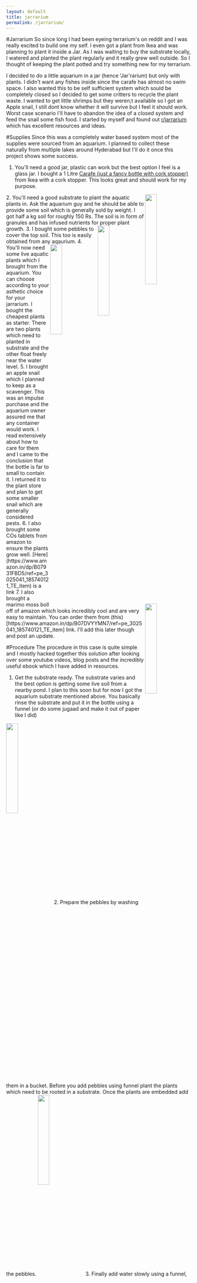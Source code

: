 ```yaml
---
layout: default
title: jarrarium
permalink: /jarrarium/
---
```

#Jarrarium
So since long I had been eyeing terrarium's on reddit and I was really excited to build one my self. I even got a plant from Ikea and was planning to plant it inside a Jar. As I was waiting to buy the substrate locally, I watered and planted the plant regularly and it really grew well outside. So I thought of keeping the plant potted and try something new for my terrarium. 

I decided to do a little aquarium in a jar (hence 'Jar'rarium) but only with plants. I didn't want any fishes inside since the carafe has almost no swim space. I also wanted this to be self sufficient system which sould be completely closed so I decided to get some critters to recycle the plant waste. I wanted to get little shrimps but they weren;t available so I got an Apple snail, I still dont know whether it will survive but I feel it should work. Worst case scenario I'll have to abandon the idea of a closed system and feed the snail some fish food. I started by myself and found out [r/jarrarium](https://www.reddit.com/r/Jarrariums/top/?t=all) which has excellent resources and ideas.

#Supplies
Since this was a completely water based system most of the supplies were sourced from an aquarium. I planned to collect these naturally from multiple lakes around Hyderabad but I'll do it once this project shows some success. 
1. You'll need a good jar, plastic can work but the best option I feel is a glass jar. I bought a 1 Litre [Carafe (just a fancy bottle with cork stopper)](https://www.ikea.com/in/en/p/ikea-365-carafe-with-stopper-clear-glass-cork-70279720/) from Ikea with a cork stopper. This looks great and should work for my purpose. 
 <img src="../images/carafe.jpg" width="25%" height="25%" align="right" /> 
2. You'll need a good substrate to plant the aquatic plants in. Ask the aquarium guy and he should be able to provide some soil which is generally sold by weight. I got half a kg soil for roughly 150 Rs. The soil is in form of granules and has infused nutrients for proper plant growth.
 <img src="../images/jarrarium-soil.jpg" width="25%" height="25%" align="right" /> 
3. I bought some pebbles to cover the top soil. This too is easily obtained from any aqaurium.
 <img src="../images/jarrarium-pebbles.jpg" width="25%" height="25%" align="right" /> 
4. You'll now need some live aquatic plants which I brought from the aquarium. You can choose according to your asthetic choice for your jarrarium. I bought the cheapest plants as starter. There are two plants which need to planted in substrate and the other float freely near the water level.
<img src="../images/jarrarium-plants.jpg" width="25%" height="25%" align="right" />
5. I brought an apple snail which I planned to keep as a scavenger. This was an impulse purchase and the aquarium owner assured me that any container would work. I read extensively about how to care for them and I came to the conclusion that the bottle is far to small to contain it. I returned it to the plant store and plan to get some smaller snail which are generally considered pests. 
6. I also brought some COs tablets from amazon to ensure the plants grow well. [Here](https://www.amazon.in/dp/B07931FBD5/ref=pe_3025041_185740121_TE_item) is a link
7. I also brought a marimo moss boll off of amazon which looks incredibly cool and are very easy to maintain. You can order them from (this)[https://www.amazon.in/dp/B07DVYYMN7/ref=pe_3025041_185740121_TE_item] link. I'll add this later though and post an update.

#Procedure
The procedure in this case is quite simple and I mostly hacked together this solution after looking over some youtube videos, blog posts and the incredibly useful ebook which I have added in resources. 
1. Get the substrate ready. The substrate varies and the best option is getting some live soil from a nearby pond. I plan to this soon but for now I got the aquarium substrate mentioned above. You basically rinse the substrate and put it in the bottle using a funnel (or do some jugaad and make it out of paper like I did)
<img src="../images/jarrarium-plants.jpg" width="25%" height="25%" align="center" />
2. Prepare the pebbles by washing them in a bucket. Before you add pebbles using funnel plant the plants which need to be rooted in a substrate. Once the plants are embedded add the pebbles.
<img src="../images/jarrarium-withoutwater.jpg" width="25%" height="25%" align="center" />
3. Finally add water slowly using a funnel, taking care so that you don't disturb the substrate. Once you add water add the floating plants and you should be done. You can also add any invertebrates like shrimp, snail etc. after you add water. 
<img src="../images/jarrarium-final.jpg" width="25%" height="25%" align="center" />
4. Place somewhere with enough light or add artificial light to make sure plants grow well. 

#Final thoughts
This looks pretty neat and I have some ideas which would make it lok even cooler. You can make a completely natural Jarrarium where you source your supplies from local ponds, this is a very interesting project and I might give it a go sometime later. 










#Resources
1. Very good [ebook](https://drive.google.com/file/d/0B17f6eRVfVDgb1Q1MkQ4TGV5c2M/view) with basically everything you'll need to get started 

